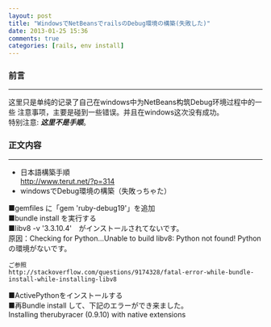 ```yaml
---
layout: post
title: "WindowsでNetBeansでrailsのDebug環境の構築(失敗した)"
date: 2013-01-25 15:36
comments: true
categories: [rails, env install]
---
```


### 前言
----

这里只是单纯的记录了自己在windows中为NetBeans构筑Debug环境过程中的一些
注意事项，主要是碰到一些错误。并且在windows这次没有成功。  
特别注意: _**这里不是手顺**_。

<!-- more -->

### 正文内容
----

* 日本語構築手順  
	http://www.terut.net/?p=314
* windowsでDebug環境の構築（失敗っちゃた）

■gemfiles に「gem 'ruby-debug19'」を追加  
■bundle install を実行する  
■libv8 -v '3.3.10.4'　がインストールされてないです。  
	原因：Checking for Python...Unable to build libv8: Python not found!
	Pythonの環境がないです。

	ご参照
	http://stackoverflow.com/questions/9174328/fatal-error-while-bundle-install-while-installing-libv8

■ActivePythonをインストールする  
■再Bundle install して、下記のエラーができ来ました。  
	Installing therubyracer (0.9.10) with native extensions

